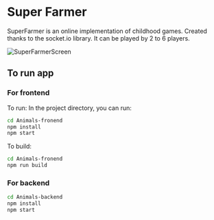 # Super Farmer

SuperFarmer is an online implementation of childhood games. Created thanks to the socket.io library. It can be played by 2 to 6 players.

![SuperFarmerScreen](https://syki.pl/Photos/superFarmer/superFarmer-pc.png)

## To run app

### For frontend

To run:
In the project directory, you can run:

```bash
cd Animals-fronend
npm install
npm start
```

To build:

```bash
cd Animals-fronend
npm run build
```

### For backend

```bash
cd Animals-backend
npm install
npm start
```
